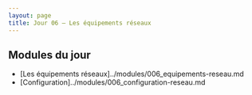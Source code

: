 ```yaml
---
layout: page
title: Jour 06 — Les équipements réseaux
---
```


## Modules du jour
- [Les équipements réseaux]../modules/006_equipements-reseau.md
- [Configuration]../modules/006_configuration-reseau.md
